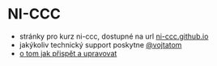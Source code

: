 # NI-CCC

- stránky pro kurz ni-ccc, dostupné na url [ni-ccc.github.io](https://ni-ccc.github.io)
- jakýkoliv technický support poskytne [@vojtatom](https://github.com/vojtatom)
- [o tom jak přispět a upravovat](https://ni-ccc.github.io/tutorials) 


